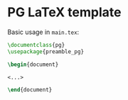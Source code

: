 # PG LaTeX template

Basic usage in `main.tex`:
```tex
\documentclass{pg}
\usepackage{preamble_pg}

\begin{document}

<...>

\end{document}
```
